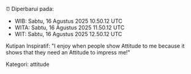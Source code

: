 ⏰ Diperbarui pada:
- WIB: Sabtu, 16 Agustus 2025 10.50.12 UTC
- WITA: Sabtu, 16 Agustus 2025 11.50.12 UTC
- WIT: Sabtu, 16 Agustus 2025 12.50.12 UTC

Kutipan Inspiratif:
"I enjoy when people show Attitude to me because it shows that they need an Attitude to impress me!"


Kategori: attitude

